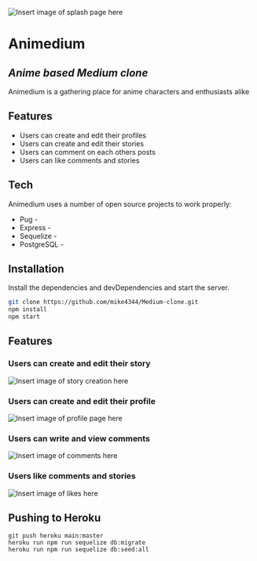 ![Insert image of splash page here]()
# Animedium
## _Anime based Medium clone_


Animedium is a gathering place for anime characters and enthusiasts alike

## Features

- Users can create and edit their profiles
- Users can create and edit their stories
- Users can comment on each others posts 
- Users can like comments and stories

## Tech

Animedium uses a number of open source projects to work properly:

- Pug -
- Express -
- Sequelize -
- PostgreSQL -

## Installation

Install the dependencies and devDependencies and start the server.

```sh
git clone https://github.com/mike4344/Medium-clone.git
npm install
npm start

```


## Features


### Users can create and edit their story
![Insert image of story creation here]()


### Users can create and edit their profile
![Insert image of profile page here]()


### Users can write and view comments
![Insert image of comments here]()

### Users like comments and stories
![Insert image of likes here]()

## Pushing to Heroku
```
git push heroku main:master
heroku run npm run sequelize db:migrate
heroku run npm run sequelize db:seed:all
```